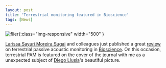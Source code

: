 ```yaml
---
layout: post
title: 'Terrestrial monitoring featured in Bioscience'
tags: [News]
---
```


![flier](/assetss/img/front_matter.jpg){:class="img-responsive" width="500" }

[Larissa Sayuri Moreira Sugai](https://www.researchgate.net/profile/Larissa_Sugai2) and colleagues just published a great [review](https://academic.oup.com/bioscience/article-abstract/69/1/15/5193506?redirectedFrom=fulltext) on terrestrial passive acoustic monitoring in [Bioscience](https://academic.oup.com/bioscience/). On this occasion, terrestrial PAM is featured on the cover of the journal with me as a unexpected subject of [Diego Llusia](https://www.researchgate.net/profile/Diego_Llusia)'s beautiful picture. 


